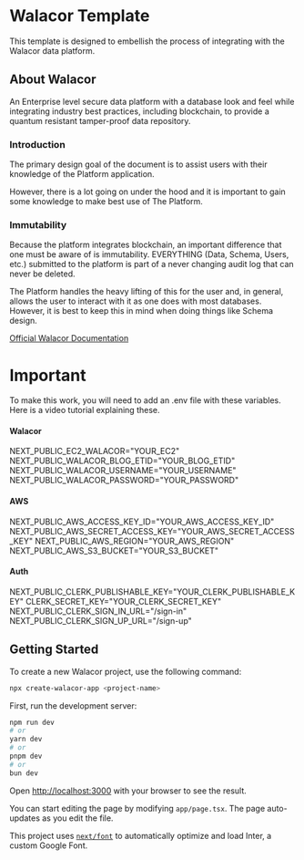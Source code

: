 # Walacor Template

This template is designed to embellish the process of integrating with the Walacor data platform.

## About Walacor

An Enterprise level secure data platform with a database look and feel while integrating industry best practices, including blockchain, to provide a quantum resistant tamper-proof data repository.

### Introduction

The primary design goal of the document is to assist users with their knowledge of the Platform application.

However, there is a lot going on under the hood and it is important to gain some knowledge to make best use of The Platform.

### Immutability

Because the platform integrates blockchain, an important difference that one must be aware of is immutability. EVERYTHING (Data, Schema, Users, etc.) submitted to the platform is part of a never changing audit log that can never be deleted.

The Platform handles the heavy lifting of this for the user and, in general, allows the user to interact with it as one does with most databases. However, it is best to keep this in mind when doing things like Schema design.

[Official Walacor Documentation](https://admindoc.walacor.com/admin-documentation/latest/the-platform-application-an-introduction)

# Important

To make this work, you will need to add an .env file with these variables. Here is a video tutorial explaining these.

#### Walacor

NEXT_PUBLIC_EC2_WALACOR="YOUR_EC2"
NEXT_PUBLIC_WALACOR_BLOG_ETID="YOUR_BLOG_ETID"
NEXT_PUBLIC_WALACOR_USERNAME="YOUR_USERNAME"
NEXT_PUBLIC_WALACOR_PASSWORD="YOUR_PASSWORD"

#### AWS

NEXT_PUBLIC_AWS_ACCESS_KEY_ID="YOUR_AWS_ACCESS_KEY_ID"
NEXT_PUBLIC_AWS_SECRET_ACCESS_KEY="YOUR_AWS_SECRET_ACCESS_KEY"
NEXT_PUBLIC_AWS_REGION="YOUR_AWS_REGION"
NEXT_PUBLIC_AWS_S3_BUCKET="YOUR_S3_BUCKET"

#### Auth

NEXT_PUBLIC_CLERK_PUBLISHABLE_KEY="YOUR_CLERK_PUBLISHABLE_KEY"
CLERK_SECRET_KEY="YOUR_CLERK_SECRET_KEY"
NEXT_PUBLIC_CLERK_SIGN_IN_URL="/sign-in"
NEXT_PUBLIC_CLERK_SIGN_UP_URL="/sign-up"

## Getting Started

To create a new Walacor project, use the following command:

```bash
npx create-walacor-app <project-name>
```

First, run the development server:

```bash
npm run dev
# or
yarn dev
# or
pnpm dev
# or
bun dev
```

Open [http://localhost:3000](http://localhost:3000) with your browser to see the result.

You can start editing the page by modifying `app/page.tsx`. The page auto-updates as you edit the file.

This project uses [`next/font`](https://nextjs.org/docs/basic-features/font-optimization) to automatically optimize and load Inter, a custom Google Font.
